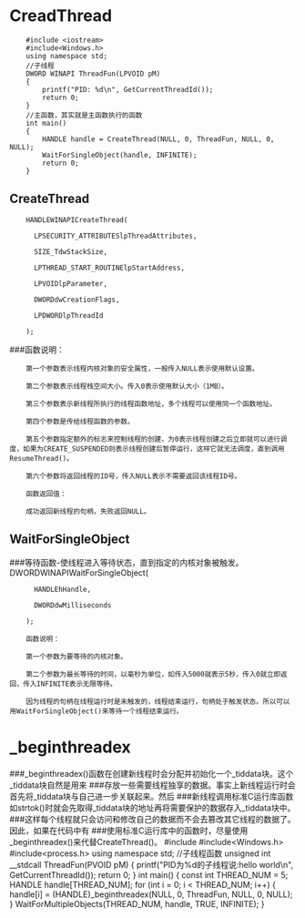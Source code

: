 CreadThread
=================
		#include <iostream>
		#include<Windows.h>
		using namespace std;
		//子线程
		DWORD WINAPI ThreadFun(LPVOID pM)
		{
			printf("PID: %d\n", GetCurrentThreadId());
			return 0;
		}
		//主函数，其实就是主函数执行的函数
		int main()
		{
			HANDLE handle = CreateThread(NULL, 0, ThreadFun, NULL, 0, NULL);
			WaitForSingleObject(handle, INFINITE);
			return 0;
		}


CreateThread
-----------------
		HANDLEWINAPICreateThread(

		  LPSECURITY_ATTRIBUTESlpThreadAttributes,

		  SIZE_TdwStackSize,

		  LPTHREAD_START_ROUTINElpStartAddress,

		  LPVOIDlpParameter,

		  DWORDdwCreationFlags,

		  LPDWORDlpThreadId

		);

###函数说明：

		第一个参数表示线程内核对象的安全属性，一般传入NULL表示使用默认设置。

		第二个参数表示线程栈空间大小。传入0表示使用默认大小（1MB）。

		第三个参数表示新线程所执行的线程函数地址，多个线程可以使用同一个函数地址。

		第四个参数是传给线程函数的参数。

		第五个参数指定额外的标志来控制线程的创建，为0表示线程创建之后立即就可以进行调度，如果为CREATE_SUSPENDED则表示线程创建后暂停运行，这样它就无法调度，直到调用ResumeThread()。

		第六个参数将返回线程的ID号，传入NULL表示不需要返回该线程ID号。

		函数返回值：

		成功返回新线程的句柄，失败返回NULL。 
WaitForSingleObject
-------------------------
###等待函数-使线程进入等待状态，直到指定的内核对象被触发。
		DWORDWINAPIWaitForSingleObject(

		  HANDLEhHandle,

		  DWORDdwMilliseconds

		);

		函数说明：

		第一个参数为要等待的内核对象。

		第二个参数为最长等待的时间，以毫秒为单位，如传入5000就表示5秒，传入0就立即返回，传入INFINITE表示无限等待。

		因为线程的句柄在线程运行时是未触发的，线程结束运行，句柄处于触发状态。所以可以用WaitForSingleObject()来等待一个线程结束运行。


_beginthreadex
================
###_beginthreadex()函数在创建新线程时会分配并初始化一个_tiddata块。这个_tiddata块自然是用来
###存放一些需要线程独享的数据。事实上新线程运行时会首先将_tiddata块与自己进一步关联起来。然后
###新线程调用标准C运行库函数如strtok()时就会先取得_tiddata块的地址再将需要保护的数据存入_tiddata块中。
###这样每个线程就只会访问和修改自己的数据而不会去篡改其它线程的数据了。因此，如果在代码中有
###使用标准C运行库中的函数时，尽量使用_beginthreadex()来代替CreateThread()。
		#include<iostream>
		#include<Windows.h>
		#include<process.h>
		using namespace std;
		//子线程函数
		unsigned int __stdcall ThreadFun(PVOID pM)
		{
			printf("PID为%d的子线程说:hello world\n", GetCurrentThreadId());
			return 0;
		}
		int main()
		{
			const int THREAD_NUM = 5;
			HANDLE handle[THREAD_NUM];
			for (int i = 0; i < THREAD_NUM; i++)
			{
				handle[i] = (HANDLE)_beginthreadex(NULL, 0, ThreadFun, NULL, 0, NULL);
			}
			WaitForMultipleObjects(THREAD_NUM, handle, TRUE, INFINITE);
		}
